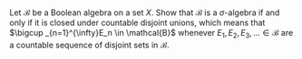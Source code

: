 Let $\mathcal{B}$ be a Boolean algebra on a set $X$. Show that $\mathcal{B}$ is a $\sigma$-algebra if and only if it is closed under countable disjoint unions, which means that $\bigcup _{n=1}^{\infty}E_n \in \mathcal{B}$ whenever $E_1, E_2, E_3,\dots \in \mathcal{B}$ are a countable sequence of disjoint sets in $\mathcal{B}$.
